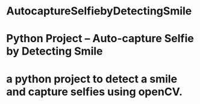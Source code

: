 # AutocaptureSelfiebyDetectingSmile
# Python Project – Auto-capture Selfie by Detecting Smile
# a python project to detect a smile and capture selfies using openCV.
